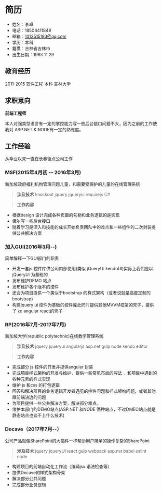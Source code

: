 # 简历
- 姓名：李卓
- 电话：18504411849
- 邮箱：1012515183@qq.com
- 学历：本科
- 籍贯：吉林省吉林市
- 出生日期：1993 11 29
## 教育经历

2011-2015 软件工程 本科 吉林大学

## 求职意向

**前端工程师** 

本人对强类型语言有一定的掌控能力写一些后台接口问题不大，因为之前的工作使我对 ASP.NET & NODE有一定的熟练度。

## 工作经验

从毕业以来一直在长春径点公司工作

### MSF(2015年4月初 -- 2016年3月) 
新加坡政府福利机构管理问题儿童，和需要受保护的儿童的在线管理系统
> **涉及技术**
knockout jquery jqueryui requirejs C# 

> **工作内容**
- 根据design 设计完成各种页面的勾勒和业务逻辑的是实现
- 偶尔写一些后台接口 
- 随着学习是深入和技能的成长开始负责团队中的难点和一些组件的二次封装提供公共解决方案
### 加入GUI(2016年3月--)
简单解释一下GUI部门的职责
- 开发一套js 控件库供公司内部使用(类似 jQueryUI kendoUI)实际上我们是以jQueryUI 为基础的
- 发布维护DEMO 站点
- 发布维护各个版本的控件
- 还会为项目提供一个类似于bootstrap 的样式架构（或者说就是高度定制的bootstrap）
- 构建jquery ui 控件为基础的控件库此同时提供其他MVVM框架的壳子，提供了 ko angular react的壳子
### RP(2016年7月-2017年7月)
新加坡大学(republic polytechnic)在线教学管理系统
> **涉及技术** jquery jqueryui angularjs asp.net gulp node kendo editor

> **工作内容**
- 完成部分 js 控件的开发并提供angular 封装
- 完成项目样式架构的开发与维护，提供一些常见布局的写法 ，和项目中遇到的各种元素的样式实现
- 维护 js 和css 的打包逻辑 
- 回答和解决项目的业务逻辑开发者遇见的控件问题和样式架构问题，或者其他跟前端沾边的问题
- 为项目提供一些公共解决方案，解决部分难点。
- 维护本部门的DEMO站点(ASP.NET 和NODE 俩种站点，不过DMEO站点就是静态站点也谈不上什么技术)

### Docave（2017年7月--）
公司产品就像SharePoint的大插件一样帮助用户简单的操作复杂的SharePoint
> **涉及技术** jquery jqueryUI react gulp webpack asp.net babel eslint node
- 构建项目的前端自动化工作流（编译jsx 语法检查等）
- 提供Docave的样式架构骨架
- 解决部分公共问题
- 完成部分业务逻辑